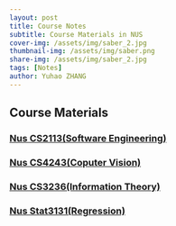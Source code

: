 ```yaml
---
layout: post
title: Course Notes
subtitle: Course Materials in NUS
cover-img: /assets/img/saber_2.jpg
thumbnail-img: /assets/img/saber.png
share-img: /assets/img/saber_2.jpg
tags: [Notes]
author: Yuhao ZHANG
---
```


## Course Materials    

### [Nus CS2113(Software Engineering)](https://yzhanglp.com/ip/)<b/>   

### [Nus CS4243(Coputer Vision)](https://github.com/yzhanglp/NUS_CS4243)<b/>   

### [Nus CS3236(Information Theory)](https://github.com/yzhanglp/NUS_CS3236)<b/>   

### [Nus Stat3131(Regression)](https://github.com/yzhanglp/NUS_ST3131)<b/>   